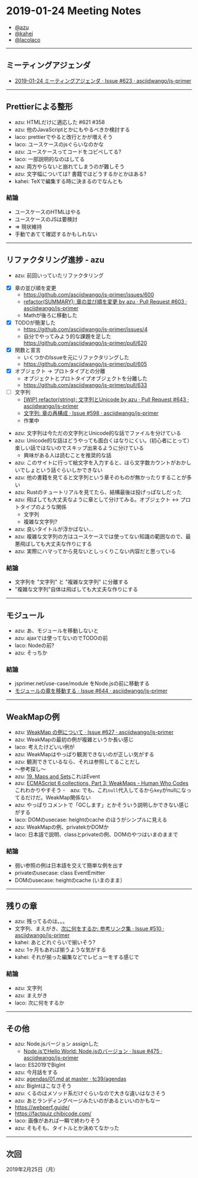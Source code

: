 # 2019-01-24 Meeting Notes

- [@azu](https://github.com/azu)
- [@kahei](https://github.com/kahei)
- [@lacolaco](https://github.com/lacolaco)

----

## ミーティングアジェンダ

- [2019-01-24 ミーティングアジェンダ · Issue #623 · asciidwango/js-primer](https://github.com/asciidwango/js-primer/issues/62)

----

## Prettierによる整形

- azu: HTMLだけに適応した #621 #358
- azu: 他のJavaScriptとかにもやるべきか検討する
- laco: prettierでやると改行とかが増えそう
- laco: ユースケースのjsぐらいなのかな
- azu: ユースケースってコードをコピペしてる?
- laco: 一部説明的なのはしてる
- azu: 両方やらないと崩れてしまうのが難しそう
- azu: 文字幅については? 書籍ではどうするかとかはある?
- kahei: TeXで編集する時に決まるのでなんとも

### 結論

- ユースケースのHTMLはやる
- ユースケースのJSは要検討
- => 現状維持
- 手動であてて確認するかもしれない

----

## リファクタリング進捗 - azu

- azu: 前回いっていたリファクタリング
- [x] 章の並び順を変更
    - <https://github.com/asciidwango/js-primer/issues/600>
    - [refactor(SUMMARY): 章の並び順を変更 by azu · Pull Request #603 · asciidwango/js-primer](https://github.com/asciidwango/js-primer/pull/603)
    - Mathが後ろに移動した
- [x] TODOが簡潔した
    - <https://github.com/asciidwango/js-primer/issues/4>
    - 自分でやってみよう的な課題を足した <https://github.com/asciidwango/js-primer/pull/620>
- [x] 関数と宣言
    - いくつかのIssueを元にリファクタリングした
    - <https://github.com/asciidwango/js-primer/pull/605>
- [x] オブジェクト -> プロトタイプとの分離
    - オブジェクトとプロトタイプオブジェクトを分離した
    - <https://github.com/asciidwango/js-primer/pull/633>
- [ ] 文字列
    - [\[WIP\] refactor(string): 文字列とUnicode by azu · Pull Request #643 · asciidwango/js-primer](https://github.com/asciidwango/js-primer/pull/643)
    - [文字列: 章の再構成 · Issue #598 · asciidwango/js-primer](https://github.com/asciidwango/js-primer/issues/598)
    - 作業中
- azu: 文字列は今ただの文字列とUnicode的な話でファイルを分けている
- azu: Unicode的な話はどうやっても面白くはなりにくい。(初心者にとって）楽しい話ではないのでスキップ出来るように分けている
    - 興味がある人は読むことを推奨的な話
- azu: このサイトに行って絵文字を入力すると、ほら文字数カウントがおかしいでしょという話ぐらいしかできない
- azu: 他の書籍を見てると文字列という章そのものが無かったりすることが多い
- azu: Rustのチュートリアルを見てたら、結構最後は投げっぱなしだった
- azu: 飛ばしても大丈夫なように章として分けてみる。オブジェクト <-> プロトタイプのような関係
    - 文字列
    - 複雑な文字列? 
- azu: 良いタイトルが浮かばない...
- azu: 複雑な文字列の方はユースケースでは使ってない知識の範囲なので、最悪飛ばしても大丈夫な作りにする
- azu: 実際にハマってから見ないとしっくりこない内容だと思っている

### 結論

- 文字列を "文字列" と "複雑な文字列" に分離する
- "複雑な文字列"自体は飛ばしても大丈夫な作りにする

----

## モジュール

- azu: あ、モジュールを移動しないと
- azu: ajaxでは使ってないのでTODOの前
- laco: Nodeの前?
- azu: そっちか

### 結論

- jsprimer.net/use-case/module をNode.jsの前に移動する
- [モジュールの章を移動する · Issue #644 · asciidwango/js-primer](https://github.com/asciidwango/js-primer/issues/644)

----

## WeakMapの例

- azu: [WeakMap の例について · Issue #627 · asciidwango/js-primer](https://github.com/asciidwango/js-primer/issues/627)
- azu: WeakMapの最初の例が複雑というか長い感じ
- laco: 考えたけどいい例が
- azu: WeakMapはやっぱり観測できないのが正しい気がする
- azu: 観測できているなら、それは参照してることだし
- 〜参考探し〜
- azu: [19. Maps and Sets](http://exploringjs.com/es6/ch_maps-sets.html#sec_weakmap)これはEvent
- azu: [ECMAScript 6 collections, Part 3: WeakMaps - Human Who Codes](https://humanwhocodes.com/blog/2012/11/06/ecmascript-6-collections-part-3-weakmaps/) これわかりやすそう
-　azu: でも、これ`null`代入してるから`key`がnullになってるだけだ。WeakMap関係ない
- azu: やっぱりコメントで「GCします」とかそういう説明しかできない感じがする
- laco: DOMのusecase: heightのcache のほうがシンプルに見える
- azu: WeakMapの例、privatekかDOMか
- laco: 日本語で説明、classとprivateの例、DOMのやつはいまのままで

### 結論

- 弱い参照の例は日本語を交えて簡単な例を出す
- privateのusecase: class EventEmitter
- DOMのusecase: heightのcache (いまのまま）

----

## 残りの章

- azu: 残ってるのは。。。
- 文字列、まえがき、[次に何をするか: 参考リンク集 · Issue #510 · asciidwango/js-primer](https://github.com/asciidwango/js-primer/issues/510)
- kahei: あとどれぐらいで揃いそう?
- azu: 1ヶ月もあれば揃うような気がする
- kahei: それが揃った編集などでレビューをする感じで

### 結論

- azu: 文字列
- azu: まえがき
- laco: 次に何をするか

----

## その他

- azu: Node.jsバージョン assignした
    - [Node.jsでHello World: Node.jsのバージョン · Issue #475 · asciidwango/js-primer](https://github.com/asciidwango/js-primer/issues/475)
- laco: ES2019でBigInt
- azu: 今月話をする
- azu: [agendas/01.md at master · tc39/agendas](https://github.com/tc39/agendas/blob/master/2019/01.md)
- azu: BigIntはこなさそう
- azu: くるのはメソッド系だけぐらいなので大きな違いはなさそう
- azu: あとランディングページみたいのがあるといいのかもなー
- https://webperf.guide/
- https://factquiz.chibicode.com/
- laco: 画像があれば一瞬で終わりそう
- azu: そもそも、タイトルとか決めてなかった


----

## 次回

2019年2月25日（月）

